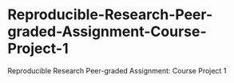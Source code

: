 # Reproducible-Research-Peer-graded-Assignment-Course-Project-1
Reproducible Research Peer-graded Assignment: Course Project 1

